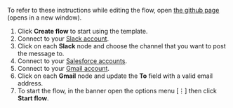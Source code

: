 To refer to these instructions while editing the flow, open [the github page](https://github.com/ot4i/app-connect-templates/blob/master/resources/markdown/Sync%20leads%20between%20Salesforce%20accounts%20and%20send%20email%20with%20the%20sync%20result_instructions.md) (opens in a new window).

1. Click **Create flow** to start using the template.
1. Connect to your [Slack account](http://ibm.biz/acslack).
1. Click on each **Slack** node and choose the channel that you want to post the message to.
1. Connect to your [Salesforce accounts](http://ibm.biz/ach2salesforce).
1. Connect to your [Gmail account](http://ibm.biz/acgmail).
1. Click on each **Gmail** node and update the **To** field with a valid email address.
1. To start the flow, in the banner open the options menu [&#8942;] then click **Start flow**.
